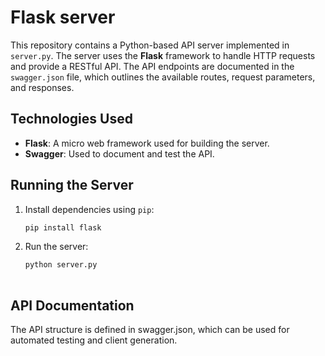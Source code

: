 # Flask server
This repository contains a Python-based API server implemented in `server.py`. The server uses the **Flask** framework to handle HTTP requests and provide a RESTful API. The API endpoints are documented in the `swagger.json` file, which outlines the available routes, request parameters, and responses.

## Technologies Used
- **Flask**: A micro web framework used for building the server.
- **Swagger**: Used to document and test the API.

## Running the Server
1. Install dependencies using `pip`:
   ```bash
   pip install flask
2. Run the server:
   ```bash
   python server.py
 
## API Documentation
The API structure is defined in swagger.json, which can be used for automated testing and client generation.
